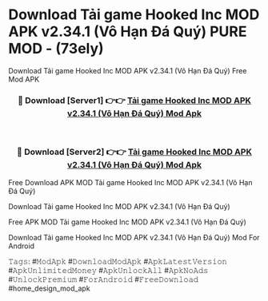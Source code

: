 # Download Tải game Hooked Inc MOD APK v2.34.1 (Vô Hạn Đá Quý) PURE MOD - (73ely)
Download Tải game Hooked Inc MOD APK v2.34.1 (Vô Hạn Đá Quý) Free Mod APK

<div align="center">
<h3>🔴 Download [Server1] 👉👉 <a href="https://apk-comot.site?title=Tải_game_Hooked_Inc_MOD_APK_v2.34.1_(Vô_Hạn_Đá_Quý)">Tải game Hooked Inc MOD APK v2.34.1 (Vô Hạn Đá Quý) Mod Apk</a></h3><br>

<h3>🔴 Download [Server2] 👉👉 <a href="https://apk-comot.site?title=Tải_game_Hooked_Inc_MOD_APK_v2.34.1_(Vô_Hạn_Đá_Quý)">Tải game Hooked Inc MOD APK v2.34.1 (Vô Hạn Đá Quý) Mod Apk</a></h3>
</div>


Free Download APK MOD Tải game Hooked Inc MOD APK v2.34.1 (Vô Hạn Đá Quý)

Download Tải game Hooked Inc MOD APK v2.34.1 (Vô Hạn Đá Quý) 

Free APK MOD Tải game Hooked Inc MOD APK v2.34.1 (Vô Hạn Đá Quý) 

Download Tải game Hooked Inc MOD APK v2.34.1 (Vô Hạn Đá Quý) Mod For Android

𝚃𝚊𝚐𝚜: #𝙼𝚘𝚍𝙰𝚙𝚔 #𝙳𝚘𝚠𝚗𝚕𝚘𝚊𝚍𝙼𝚘𝚍𝙰𝚙𝚔 #𝙰𝚙𝚔𝙻𝚊𝚝𝚎𝚜𝚝𝚅𝚎𝚛𝚜𝚒𝚘𝚗 #𝙰𝚙𝚔𝚄𝚗𝚕𝚒𝚖𝚒𝚝𝚎𝚍𝙼𝚘𝚗𝚎𝚢 #𝙰𝚙𝚔𝚄𝚗𝚕𝚘𝚌𝚔𝙰𝚕𝚕 #𝙰𝚙𝚔𝙽𝚘𝙰𝚍𝚜 #𝚄𝚗𝚕𝚘𝚌𝚔𝙿𝚛𝚎𝚖𝚒𝚞𝚖 #𝙵𝚘𝚛𝙰𝚗𝚍𝚛𝚘𝚒𝚍 #𝙵𝚛𝚎𝚎𝙳𝚘𝚠𝚗𝚕𝚘𝚊𝚍 #home_design_mod_apk